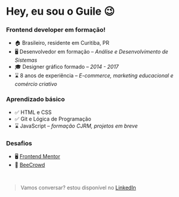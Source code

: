 # Hey, eu sou o Guile 😉

### Frontend developer em formação!

- 🏠 Brasileiro, residente em Curitiba, PR
- 🖥️ Desenvolvedor em formação – *Análise e Desenvolvimento de Sistemas*
- 🎓 Designer gráfico formado – *2014 - 2017*
- ⌛ 8 anos de experiência – *E-commerce, marketing educacional e comércio criativo*

### Aprendizado básico

- ✅ HTML e CSS
- ✅ Git e Lógica de Programação
- ⌛ JavaScript – *formação CJRM, projetos em breve*

### Desafios
- 🖥️ [Frontend Mentor](https://www.frontendmentor.io/profile/guilepereira/solutions)
- 🧮 [BeeCrowd](https://www.beecrowd.com.br/judge/pt/profile/720306)

</br>

> Vamos conversar? estou disponível no [LinkedIn](https://www.linkedin.com/in/guilevpereira)
